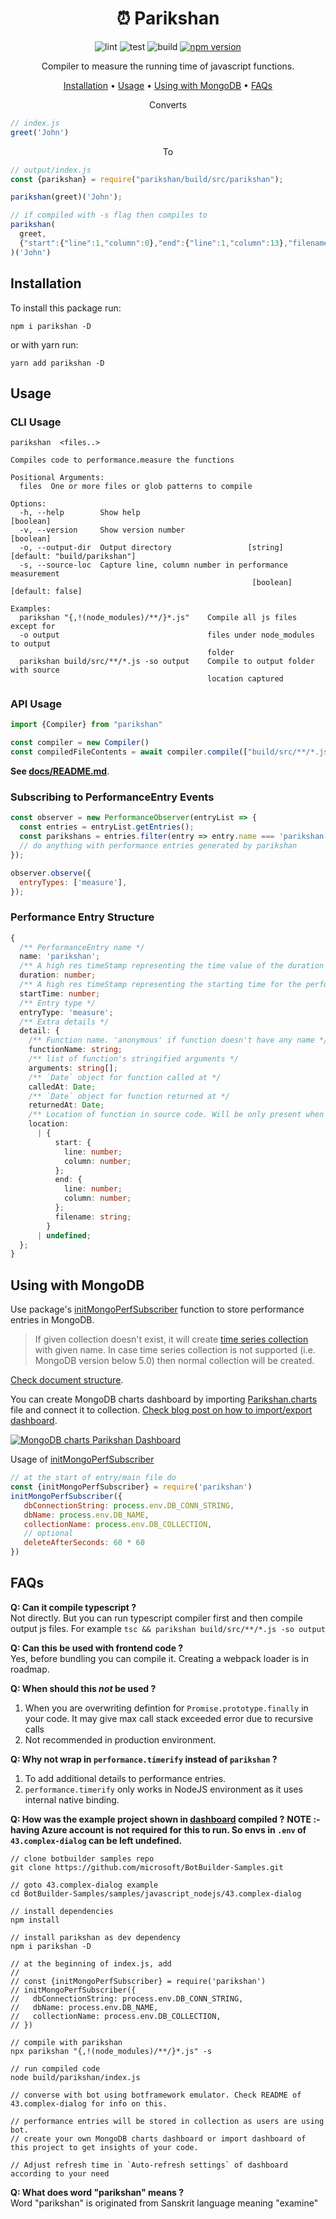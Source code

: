 <div align="center">

# ⏰ Parikshan


![lint](https://github.com/gajananpp/parikshan/actions/workflows/lint.yml/badge.svg) 
![test](https://github.com/gajananpp/parikshan/actions/workflows/test.yml/badge.svg) 
![build](https://github.com/gajananpp/parikshan/actions/workflows/build.yml/badge.svg) 
[![npm version](https://badge.fury.io/js/parikshan.svg)](https://www.npmjs.com/package/parikshan)


Compiler to measure the running time of javascript functions.

[Installation](#installation) •
[Usage](#usage) •
[Using with MongoDB](#using-with-mongodb) •
[FAQs](#faqs)


Converts

<div align="left">

```javascript
// index.js
greet('John')
```
</div>

To
<div align="left">

```javascript
// output/index.js
const {parikshan} = require("parikshan/build/src/parikshan");

parikshan(greet)('John');

// if compiled with -s flag then compiles to
parikshan(
  greet,
  {"start":{"line":1,"column":0},"end":{"line":1,"column":13},"filename":"index.js"}
)('John')
```

</div>

</div>

## Installation

To install this package run:
```
npm i parikshan -D
```
or with yarn run:
```
yarn add parikshan -D
```

## Usage

### CLI Usage

```
parikshan  <files..>

Compiles code to performance.measure the functions

Positional Arguments:
  files  One or more files or glob patterns to compile

Options:
  -h, --help        Show help                                          [boolean]
  -v, --version     Show version number                                [boolean]
  -o, --output-dir  Output directory                 [string] [default: "build/parikshan"]
  -s, --source-loc  Capture line, column number in performance measurement
                                                      [boolean] [default: false]

Examples:
  parikshan "{,!(node_modules)/**/}*.js"    Compile all js files except for
  -o output                                 files under node_modules to output
                                            folder
  parikshan build/src/**/*.js -so output    Compile to output folder with source
                                            location captured
```

### API Usage

```javascript
import {Compiler} from "parikshan"

const compiler = new Compiler()
const compiledFileContents = await compiler.compile(["build/src/**/*.js"], "output", true)
```

**See [docs/README.md](docs/README.md)**.

### Subscribing to PerformanceEntry Events

```javascript
const observer = new PerformanceObserver(entryList => {
  const entries = entryList.getEntries();
  const parikshans = entries.filter(entry => entry.name === 'parikshan')
  // do anything with performance entries generated by parikshan
});

observer.observe({
  entryTypes: ['measure'],
});
```

### Performance Entry Structure

```typescript
{
  /** PerformanceEntry name */
  name: 'parikshan';
  /** A high res timeStamp representing the time value of the duration of the function */
  duration: number;
  /** A high res timeStamp representing the starting time for the performance metric. Not a UNIX timestamp */
  startTime: number;
  /** Entry type */
  entryType: 'measure';
  /** Extra details */
  detail: {
    /** Function name. 'anonymous' if function doesn't have any name */
    functionName: string;
    /** list of function's stringified arguments */
    arguments: string[];
    /** `Date` object for function called at */
    calledAt: Date;
    /** `Date` object for function returned at */
    returnedAt: Date;
    /** Location of function in source code. Will be only present when compiled with -s flag else undefined */
    location:
      | {
          start: {
            line: number;
            column: number;
          };
          end: {
            line: number;
            column: number;
          };
          filename: string;
        }
      | undefined;
  };
}
```

## Using with MongoDB

Use package's [initMongoPerfSubscriber](docs/README.md#initmongoperfsubscriber) function to store performance entries in MongoDB.

> If given collection doesn't exist, it will create [time series collection](https://docs.mongodb.com/manual/core/timeseries-collections/) with given name. In case time series collection
is not supported (i.e. MongoDB version below 5.0) then normal collection will be created.

[Check document structure](docs/interfaces/ParikshanMongoDocument.md).

You can create MongoDB charts dashboard by importing [Parikshan.charts](assets/Parikshan.charts) file and connect it to collection. [Check blog post on how to import/export dashboard](https://www.mongodb.com/blog/post/import-export-your-charts-dashboards).

[![MongoDB charts Parikshan Dashboard](assets/parikshan-mongodb-charts.png)](https://charts.mongodb.com/charts-hackathon-xezpo/public/dashboards/61ddb47a-69ec-49df-8061-145da7025f8b)

Usage of [initMongoPerfSubscriber](docs/README.md#initmongoperfsubscriber)
```javascript
// at the start of entry/main file do
const {initMongoPerfSubscriber} = require('parikshan')
initMongoPerfSubscriber({
   dbConnectionString: process.env.DB_CONN_STRING,
   dbName: process.env.DB_NAME,
   collectionName: process.env.DB_COLLECTION,
   // optional
   deleteAfterSeconds: 60 * 60
})
```

## FAQs

**Q: Can it compile typescript ?**
<br>
Not directly. But you can run typescript compiler first and then compile output js files.
For example `tsc && parikshan build/src/**/*.js -so output`

**Q: Can this be used with frontend code ?**
<br>
Yes, before bundling you can compile it. Creating a webpack loader is in roadmap. 

**Q: When should this _not_ be used ?**
<br>
1. When you are overwriting defintion for `Promise.prototype.finally` in your code. It may give max call stack exceeded error due to recursive calls
2. Not recommended in production environment.

**Q: Why not wrap in `performance.timerify` instead of `parikshan` ?**
<br>
1. To add additional details to performance entries.
2. `performance.timerify` only works in NodeJS environment as it uses internal native binding.

**Q: How was the example project shown in [dashboard](#using-with-mongodb) compiled ?**
**NOTE :- having Azure account is not required for this to run. So envs in `.env` of `43.complex-dialog` can be left undefined.**
<br>
```
// clone botbuilder samples repo
git clone https://github.com/microsoft/BotBuilder-Samples.git

// goto 43.complex-dialog example
cd BotBuilder-Samples/samples/javascript_nodejs/43.complex-dialog

// install dependencies
npm install

// install parikshan as dev dependency
npm i parikshan -D

// at the beginning of index.js, add
//
// const {initMongoPerfSubscriber} = require('parikshan')
// initMongoPerfSubscriber({
//   dbConnectionString: process.env.DB_CONN_STRING,
//   dbName: process.env.DB_NAME,
//   collectionName: process.env.DB_COLLECTION,
// })

// compile with parikshan
npx parikshan "{,!(node_modules)/**/}*.js" -s

// run compiled code
node build/parikshan/index.js

// converse with bot using botframework emulator. Check README of 43.complex-dialog for info on this.

// performance entries will be stored in collection as users are using bot.
// create your own MongoDB charts dashboard or import dashboard of this project to get insights of your code.

// Adjust refresh time in `Auto-refresh settings` of dashboard according to your need
```

**Q: What does word "parikshan" means ?**
<br>
Word "parikshan" is originated from Sanskrit language meaning "examine"


